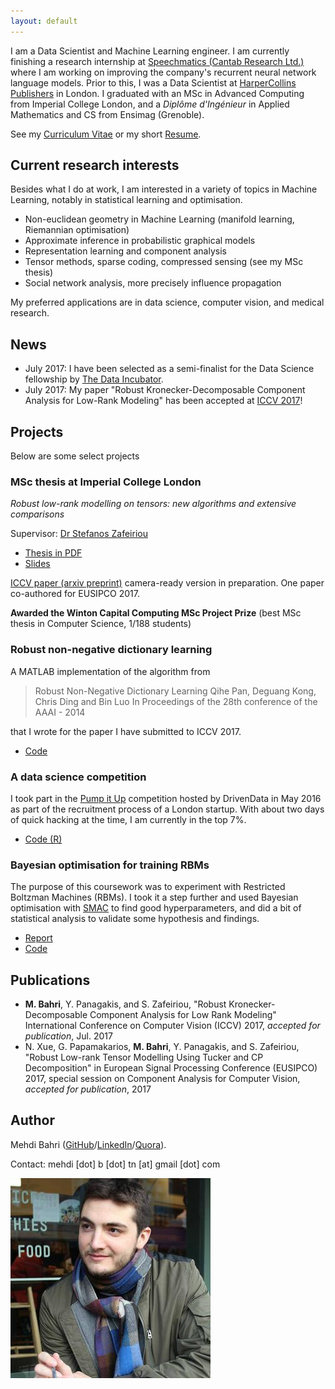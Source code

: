 ```yaml
---
layout: default
---
```


<!-- I am a Data Scientist at [HarperCollins Publishers](https://www.harpercollins.co.uk) in London where I do research and development. I graduated with an MSc in Advanced Computing from Imperial College London, and a *Diplôme d'Ingénieur* in Applied Mathematics and CS from Ensimag (Grenoble). -->
I am a Data Scientist and Machine Learning engineer. I am currently finishing a research internship at [Speechmatics (Cantab Research Ltd.)](https://www.speechmatics.com) where I am working on improving the company's recurrent neural network language models. Prior to this, I was a Data Scientist at [HarperCollins Publishers](https://www.harpercollins.co.uk) in London. I graduated with an MSc in Advanced Computing from Imperial College London, and a *Diplôme d'Ingénieur* in Applied Mathematics and CS from Ensimag (Grenoble).

See my [Curriculum Vitae](./Bahri_CV.pdf) or my short [Resume](./Bahri_resume.pdf).

## Current research interests

Besides what I do at work, I am interested in a variety of topics in Machine Learning, notably in statistical learning and optimisation.

* Non-euclidean geometry in Machine Learning (manifold learning, Riemannian optimisation)
* Approximate inference in probabilistic graphical models
* Representation learning and component analysis
* Tensor methods, sparse coding, compressed sensing (see my MSc thesis)
* Social network analysis, more precisely influence propagation

My preferred applications are in data science, computer vision, and medical research.

## News

* July 2017: I have been selected as a semi-finalist for the Data Science fellowship by [The Data Incubator](https://www.thedataincubator.com).
* July 2017: My paper "Robust Kronecker-Decomposable Component Analysis for Low-Rank Modeling" has been accepted at [ICCV 2017](http://iccv2017.thecvf.com)!
<!-- * March 2017: Our paper "Robust Low-rank Tensor Modelling Using Tucker and CP Decomposition" has been accepted at EUSIPCO 2017! -->

## Projects

Below are some select projects

### MSc thesis at Imperial College London
*Robust low-rank modelling on tensors: new algorithms and extensive comparisons*

Supervisor: [Dr Stefanos Zafeiriou](https://wp.doc.ic.ac.uk/szafeiri/)

* [Thesis in PDF](https://github.com/mbahri/msc_thesis/raw/master/MSc_Thesis_final.pdf)
* [Slides](https://github.com/mbahri/msc_thesis/raw/master/Slides_thesis.pdf)

[ICCV paper (arxiv preprint)](https://arxiv.org/abs/1703.07886) camera-ready version in preparation.
One paper co-authored for EUSIPCO 2017.

**Awarded the Winton Capital Computing MSc Project Prize** (best MSc thesis in Computer Science, 1/188 students)

### Robust non-negative dictionary learning
A MATLAB implementation of the algorithm from

> Robust Non-Negative Dictionary Learning Qihe Pan, Deguang Kong, Chris Ding and Bin Luo In Proceedings of the 28th conference of the AAAI - 2014

that I wrote for the paper I have submitted to ICCV 2017.

* [Code](https://github.com/mbahri/rnndl)

### A data science competition
I took part in the [Pump it Up](https://www.drivendata.org/competitions/7/) competition hosted by DrivenData in May 2016 as part of the recruitment process of a London startup. With about two days of quick hacking at the time, I am currently in the top 7%.

* [Code (R)](https://github.com/mbahri/pumpitup)

### Bayesian optimisation for training RBMs

The purpose of this coursework was to experiment with Restricted Boltzman Machines (RBMs). I took it a step further and used Bayesian optimisation with [SMAC](http://www.cs.ubc.ca/labs/beta/Projects/SMAC/) to find good hyperparameters, and did a bit of statistical analysis to validate some hypothesis and findings.

* [Report](https://github.com/mbahri/rbm_bayesian_optimisation/raw/master/Report/DNSDL_cw2.pdf)
* [Code](https://github.com/mbahri/rbm_bayesian_optimisation)

<!-- ### Probabilistic inference of over-diagnosis
TODO -->

## Publications
* **M. Bahri**, Y. Panagakis, and S. Zafeiriou, "Robust Kronecker-Decomposable Component Analysis for Low Rank Modeling" International Conference on Computer Vision (ICCV) 2017, *accepted for publication*, Jul. 2017
* N. Xue, G. Papamakarios, **M. Bahri**, Y. Panagakis, and S. Zafeiriou, "Robust Low-rank Tensor Modelling Using Tucker and CP Decomposition" in European Signal Processing Conference (EUSIPCO) 2017, special session on Component Analysis for Computer Vision, *accepted for publication*, 2017

## Author

Mehdi Bahri ([GitHub](http://github.com/mbahri)/[LinkedIn](https://uk.linkedin.com/in/mehdibahri/en)/[Quora](https://www.quora.com/profile/Mehdi-Bahri)).

Contact: mehdi [dot] b [dot] tn [at] gmail [dot] com

![Mehdi Bahri](./mehdi_bahri.jpg)

<!-- ### License -->

<!-- [MIT License](http://chibicode.mit-license.org/) -->

<!-- <a href="https://github.com/chibicode/solo" class="github-corner"><svg width="80" height="80" viewBox="0 0 250 250" style="fill:#151513; color:#fff; position: absolute; top: 0; border: 0; right: 0;"><path d="M0,0 L115,115 L130,115 L142,142 L250,250 L250,0 Z"></path><path d="M128.3,109.0 C113.8,99.7 119.0,89.6 119.0,89.6 C122.0,82.7 120.5,78.6 120.5,78.6 C119.2,72.0 123.4,76.3 123.4,76.3 C127.3,80.9 125.5,87.3 125.5,87.3 C122.9,97.6 130.6,101.9 134.4,103.2" fill="currentColor" style="transform-origin: 130px 106px;" class="octo-arm"></path><path d="M115.0,115.0 C114.9,115.1 118.7,116.5 119.8,115.4 L133.7,101.6 C136.9,99.2 139.9,98.4 142.2,98.6 C133.8,88.0 127.5,74.4 143.8,58.0 C148.5,53.4 154.0,51.2 159.7,51.0 C160.3,49.4 163.2,43.6 171.4,40.1 C171.4,40.1 176.1,42.5 178.8,56.2 C183.1,58.6 187.2,61.8 190.9,65.4 C194.5,69.0 197.7,73.2 200.1,77.6 C213.8,80.2 216.3,84.9 216.3,84.9 C212.7,93.1 206.9,96.0 205.4,96.6 C205.1,102.4 203.0,107.8 198.3,112.5 C181.9,128.9 168.3,122.5 157.7,114.1 C157.9,116.9 156.7,120.9 152.7,124.9 L141.0,136.5 C139.8,137.7 141.6,141.9 141.8,141.8 Z" fill="currentColor" class="octo-body"></path></svg></a><style>.github-corner:hover .octo-arm{animation:octocat-wave 560ms ease-in-out}@keyframes octocat-wave{0%,100%{transform:rotate(0)}20%,60%{transform:rotate(-25deg)}40%,80%{transform:rotate(10deg)}}@media (max-width:500px){.github-corner:hover .octo-arm{animation:none}.github-corner .octo-arm{animation:octocat-wave 560ms ease-in-out}}</style> -->
